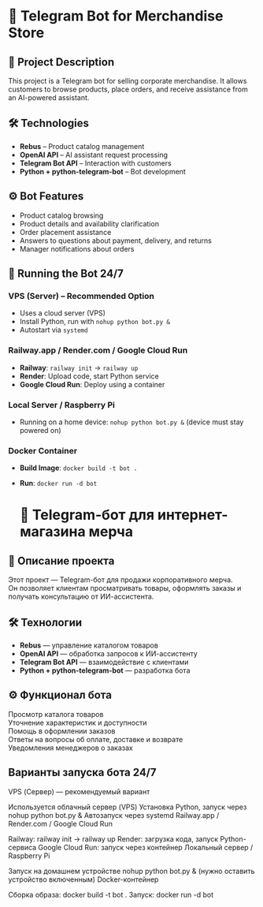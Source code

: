 # 🤖 Telegram Bot for Merchandise Store

## 🔹 Project Description
This project is a Telegram bot for selling corporate merchandise. It allows customers to browse products, place orders, and receive assistance from an AI-powered assistant.

## 🛠️ Technologies
- **Rebus** – Product catalog management
- **OpenAI API** – AI assistant request processing
- **Telegram Bot API** – Interaction with customers
- **Python + python-telegram-bot** – Bot development

## ⚙️ Bot Features
- Product catalog browsing
- Product details and availability clarification
- Order placement assistance
- Answers to questions about payment, delivery, and returns
- Manager notifications about orders

## 🔄 Running the Bot 24/7
### VPS (Server) – Recommended Option
- Uses a cloud server (VPS)
- Install Python, run with `nohup python bot.py &`
- Autostart via `systemd`

### Railway.app / Render.com / Google Cloud Run
- **Railway**: `railway init` → `railway up`
- **Render**: Upload code, start Python service
- **Google Cloud Run**: Deploy using a container

### Local Server / Raspberry Pi
- Running on a home device: `nohup python bot.py &` (device must stay powered on)

### Docker Container
- **Build Image**: `docker build -t bot .`
- **Run**: `docker run -d bot`

  # 🤖 Telegram-бот для интернет-магазина мерча

## 🔹 Описание проекта
Этот проект — Telegram-бот для продажи корпоративного мерча.  
Он позволяет клиентам просматривать товары, оформлять заказы и получать консультацию от ИИ-ассистента.

## 🛠️ Технологии
- **Rebus** — управление каталогом товаров
- **OpenAI API** — обработка запросов к ИИ-ассистенту
- **Telegram Bot API** — взаимодействие с клиентами
- **Python + python-telegram-bot** — разработка бота

## ⚙️ Функционал бота
 Просмотр каталога товаров  
 Уточнение характеристик и доступности  
 Помощь в оформлении заказов  
 Ответы на вопросы об оплате, доставке и возврате  
 Уведомления менеджеров о заказах  

 ##  Варианты запуска бота 24/7
VPS (Сервер) — рекомендуемый вариант

Используется облачный сервер (VPS)
Установка Python, запуск через nohup python bot.py &
Автозапуск через systemd
Railway.app / Render.com / Google Cloud Run

Railway: railway init → railway up
Render: загрузка кода, запуск Python-сервиса
Google Cloud Run: запуск через контейнер
Локальный сервер / Raspberry Pi

Запуск на домашнем устройстве
nohup python bot.py & (нужно оставить устройство включенным)
Docker-контейнер

Сборка образа: docker build -t bot .
Запуск: docker run -d bot
